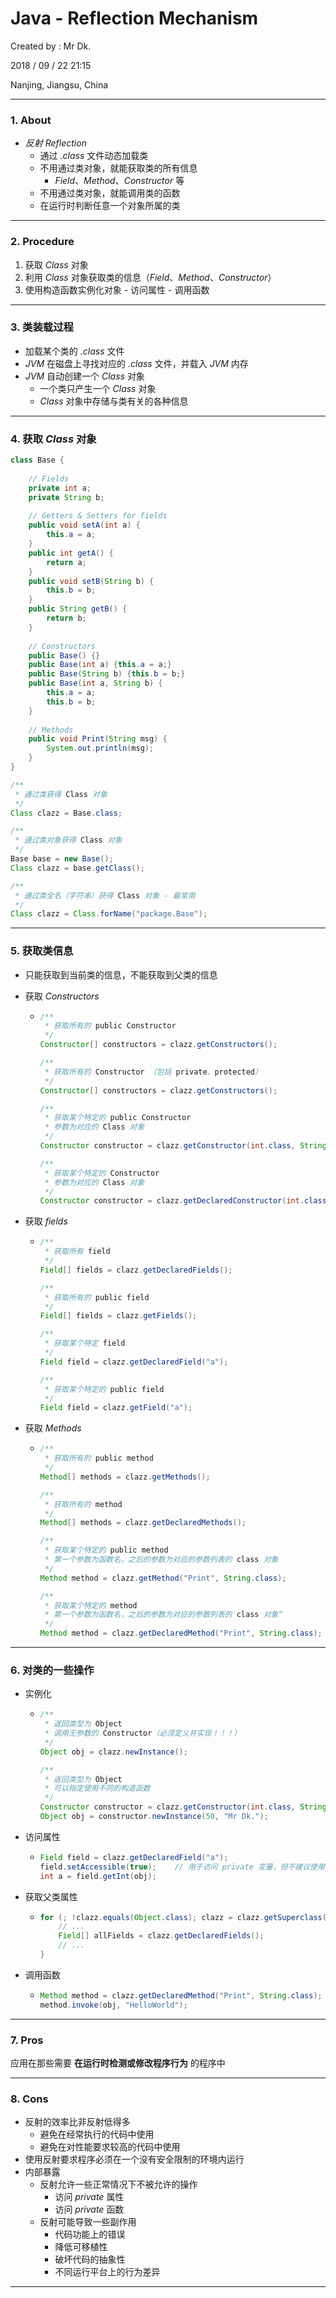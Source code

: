 # Java - Reflection Mechanism

Created by : Mr Dk.

2018 / 09 / 22 21:15

Nanjing, Jiangsu, China

---

### 1. About

* _反射 Reflection_
  * 通过 _.class_ 文件动态加载类
  * 不用通过类对象，就能获取类的所有信息
    * _Field_、_Method_、_Constructor_ 等
  * 不用通过类对象，就能调用类的函数
  * 在运行时判断任意一个对象所属的类

---

### 2. Procedure

1. 获取 _Class_ 对象
2. 利用 _Class_ 对象获取类的信息（_Field_、_Method_、_Constructor_）
3. 使用构造函数实例化对象 - 访问属性 - 调用函数

---

### 3. 类装载过程

* 加载某个类的 _.class_ 文件
* _JVM_ 在磁盘上寻找对应的 _.class_ 文件，并载入 _JVM_ 内存
* _JVM_ 自动创建一个 _Class_ 对象
  * 一个类只产生一个 _Class_ 对象
  * _Class_ 对象中存储与类有关的各种信息

---

### 4. 获取 _Class_ 对象

```java
class Base {
    
    // Fields
    private int a;
    private String b;
    
    // Getters & Setters for fields
    public void setA(int a) {
        this.a = a;
    }
    public int getA() {
        return a;
    }
    public void setB(String b) {
        this.b = b;
    }
    public String getB() {
        return b;
    }
    
    // Constructors
    public Base() {}
    public Base(int a) {this.a = a;}
    public Base(String b) {this.b = b;}
    public Base(int a, String b) {
        this.a = a;
        this.b = b;
    }
    
    // Methods
    public void Print(String msg) {
        System.out.println(msg);
    }
}
```

```java
/**
 * 通过类获得 Class 对象
 */
Class clazz = Base.class;

/**
 * 通过类对象获得 Class 对象
 */
Base base = new Base();
Class clazz = base.getClass();

/**
 * 通过类全名（字符串）获得 Class 对象 - 最常用
 */
Class clazz = Class.forName("package.Base");
```

---

### 5. 获取类信息

* 只能获取到当前类的信息，不能获取到父类的信息

* 获取 _Constructors_

  * ```java
    /**
     * 获取所有的 public Constructor
     */
    Constructor[] constructors = clazz.getConstructors();
    
    /**
     * 获取所有的 Constructor （包括 private、protected）
     */
    Constructor[] constructors = clazz.getConstructors();
    
    /**
     * 获取某个特定的 public Constructor
     * 参数为对应的 Class 对象
     */
    Constructor constructor = clazz.getConstructor(int.class, String.class);
    
    /**
     * 获取某个特定的 Constructor
     * 参数为对应的 Class 对象
     */
    Constructor constructor = clazz.getDeclaredConstructor(int.class, String.class);
    ```

* 获取 _fields_

  * ```java
    /**
     * 获取所有 field
     */
    Field[] fields = clazz.getDeclaredFields();
    
    /**
     * 获取所有的 public field
     */
    Field[] fields = clazz.getFields();
    
    /**
     * 获取某个特定 field
     */
    Field field = clazz.getDeclaredField("a");
    
    /**
     * 获取某个特定的 public field
     */
    Field field = clazz.getField("a");
    ```

* 获取 _Methods_

  * ```java
    /**
     * 获取所有的 public method
     */
    Method[] methods = clazz.getMethods();
    
    /**
     * 获取所有的 method
     */
    Method[] methods = clazz.getDeclaredMethods();
    
    /**
     * 获取某个特定的 public method
     * 第一个参数为函数名，之后的参数为对应的参数列表的 class 对象
     */
    Method method = clazz.getMethod("Print", String.class);
    
    /**
     * 获取某个特定的 method
     * 第一个参数为函数名，之后的参数为对应的参数列表的 class 对象“
     */
    Method method = clazz.getDeclaredMethod("Print", String.class);
    ```

---

### 6. 对类的一些操作

* 实例化

  * ```java
    /**
     * 返回类型为 Object
     * 调用无参数的 Constructor（必须定义并实现！！！）
     */
    Object obj = clazz.newInstance();
    
    /**
     * 返回类型为 Object
     * 可以指定使用不同的构造函数
     */
    Constructor constructor = clazz.getConstructor(int.class, String.class);
    Object obj = constructor.newInstance(50, "Mr Dk.");
    ```

* 访问属性

  * ```java
    Field field = clazz.getDeclaredField("a");
    field.setAccessible(true);    // 用于访问 private 变量，但不建议使用
    int a = field.getInt(obj);
    ```

* 获取父类属性

  * ```java
    for (; !clazz.equals(Object.class); clazz = clazz.getSuperclass()) {
        // ...
        Field[] allFields = clazz.getDeclaredFields();
        // ...
    }
    ```

* 调用函数

  * ```java
    Method method = clazz.getDeclaredMethod("Print", String.class);
    method.invoke(obj, "HelloWorld");
    ```

---

### 7. Pros

应用在那些需要 __在运行时检测或修改程序行为__ 的程序中

---

### 8. Cons

* 反射的效率比非反射低得多
  * 避免在经常执行的代码中使用
  * 避免在对性能要求较高的代码中使用
* 使用反射要求程序必须在一个没有安全限制的环境内运行
* 内部暴露
  * 反射允许一些正常情况下不被允许的操作
    * 访问 _private_ 属性
    * 访问 _private_ 函数
  * 反射可能导致一些副作用
    * 代码功能上的错误
    * 降低可移植性
    * 破坏代码的抽象性
    * 不同运行平台上的行为差异

---

